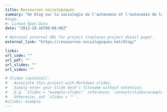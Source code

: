 ```yaml
---
title: Ressources sociologiques
summary: "Un blog sur la sociologie de l'autonomie et l'autonomie de la sociologie : [français](https://ressources-sociologiques.net/blog/), [English](https://socioresources.net/blog/), [العربية](https://موارد-سوسيولوجية.شبكة/blog/)."
#tags:
#- Linked Open Data
date: "2013-10-16T00:00:00Z"

# Optional external URL for project (replaces project detail page).
external_link: "https://ressources-sociologiques.net/blog/"

links:
url_code: ""
url_pdf: ""
url_slides: ""
url_video: ""

# Slides (optional).
#   Associate this project with Markdown slides.
#   Simply enter your slide deck's filename without extension.
#   E.g. `slides = "example-slides"` references `content/slides/example-slides.md`.
#   Otherwise, set `slides = ""`.
#slides: example
---
```


